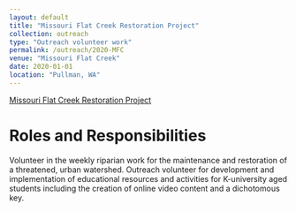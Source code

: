 ```yaml
---
layout: default
title: "Missouri Flat Creek Restoration Project"
collection: outreach
type: "Outreach volunteer work"
permalink: /outreach/2020-MFC
venue: "Missouri Flat Creek"
date: 2020-01-01
location: "Pullman, WA"
---
```


[Missouri Flat Creek Restoration Project](https://www.facebook.com/Missouri-Flat-Creek-Restoration-1523488934376792/?hc_ref=ARSb2ea2bVHM4JNy9BTiCgJVG7N73PgDFdjNYe96mtW8dwxWuRCsRaRt5CUzgMg5MaE&fref=nf&__xts__[0]=68.ARDZywiH1Yp5gs5QaqGajR7Ycwp7G-owlsOa2tsLx1l0Qfxm9h221J9tlDSn56q7VWZveAGjkO4-0LesutlMBDtaIAmMkXbdObgmalTxBa-GoTRtTxJJDqYU367ok-n4bKRcUlFsxNzHlOuVe2pr6A5jVzerOWOaAu__bVLSdxjVFhq8RniGlvE-J3pehtUQQEw4krKxBNEr7K1rpnK5X3xWh-q0JM_XTzzFeZUqlsyapKPLqBNlUBLctkDihdP4hqV3k-egecd7ranMzJpyXDmfpkcGNUsXv-_ubdVYLbacUHSZlC3WbRonp1LZqyQsFfGDPM17povFgbDc_e50tF-nLpjo&__tn__=kC-R)

Roles and Responsibilities
======
Volunteer in the weekly riparian work for the maintenance and restoration of a threatened, urban watershed. Outreach volunteer for development and implementation of educational resources and activities for K-university aged students including the creation of online video content and a dichotomous key. 

